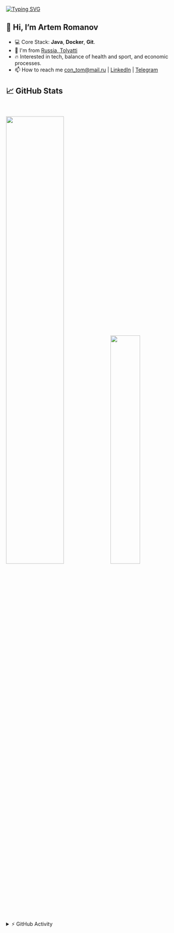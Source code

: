 [![Typing SVG](https://readme-typing-svg.herokuapp.com/?lines=Welcome+To+Artem+GitHub+Profile!&color=7EEAF4)](https://git.io/typing-svg)

## 👋 Hi, I’m Artem Romanov
- 💻 Core Stack: **Java**, **Docker**, **Git**.
- 📍 I'm from <a href="https://www.google.com/maps/place/Toliatty/@53.5228318,49.2872736,14z/data=!3m1!4b1" target="_blank">Russia, Tolyatti</a> 
- 🔥 Interested in tech, balance of health and sport, and economic processes.
- 📫 How to reach me con_tom@mail.ru | [LinkedIn](https://www.linkedin.com/in/borymskyi/) | [Telegram](https://t.me/artxx_rom)

## 📈 GitHub Stats

<br>
<p>
  <img width="56%" src="https://github-readme-stats.vercel.app/api?username=Mart1z1&count_private=true&show_icons=true&theme=radical&hide_border=true&hide_title=true" />
  <img width="40%" src="https://github-readme-stats.vercel.app/api/top-langs/?username=Mart1z1&layout=compact&langs_count=10&hide_border=true&theme=radical&hide=sass,makefile,shell,mustache" />
</p>

<details>
  <summary> ⚡ GitHub Activity</summary>
  <a href="https://github.com/ashutosh00710/github-readme-activity-graph"><img alt="Artem Activity Graph" src="https://denvercoder1-activity-graph.herokuapp.com/graph/?username=Mart1z1i&bg_color=151222&color=F8D866&line=7EEAF4&point=FFFFFF&hide_border=true" /></a>
</details>

